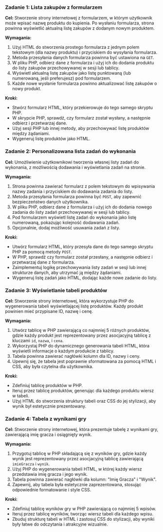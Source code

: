 ### Zadanie 1: Lista zakupów z formularzem

**Cel:** Stworzenie strony internetowej z formularzem, w którym użytkownik może wpisać nazwę produktu do kupienia. Po wysłaniu formularza, strona powinna wyświetlić aktualną listę zakupów z dodanym nowym produktem.

**Wymagania:**
1. Użyj HTML do stworzenia prostego formularza z jednym polem tekstowym (dla nazwy produktu) i przyciskiem do wysyłania formularza.
2. Metoda przesyłania danych formularza powinna być ustawiona na `GET`.
3. W pliku PHP, odbierz dane z formularza i użyj ich do dodania produktu do listy zakupów przechowywanej w sesji lub tablicy.
4. Wyświetl aktualną listę zakupów jako listę punktowaną (lub numerowaną, jeśli preferujesz) pod formularzem.
5. Każde nowe wysłanie formularza powinno aktualizować listę zakupów o nowy produkt.

**Kroki:**
- Stwórz formularz HTML, który przekierowuje do tego samego skryptu PHP.
- W skrypcie PHP, sprawdź, czy formularz został wysłany, a następnie odbierz i przetwarzaj dane.
- Użyj sesji PHP lub innej metody, aby przechowywać listę produktów między żądaniami.
- Wygeneruj listę produktów jako HTML.

### Zadanie 2: Personalizowana lista zadań do wykonania

**Cel:** Umożliwienie użytkownikowi tworzenia własnej listy zadań do wykonania, z możliwością dodawania i wyświetlania zadań na stronie.

**Wymagania:**
1. Strona powinna zawierać formularz z polem tekstowym do wpisywania nazwy zadania i przyciskiem do dodawania zadania do listy.
2. Metoda przesyłania formularza powinna być `POST`, aby zapewnić bezpieczeństwo danych użytkownika.
3. W pliku PHP, odbierz dane z formularza i użyj ich do dodania nowego zadania do listy zadań przechowywanej w sesji lub tablicy.
4. Pod formularzem wyświetl listę zadań do wykonania jako listę numerowaną, pokazując kolejność dodawania zadań.
5. Opcjonalnie, dodaj możliwość usuwania zadań z listy.

**Kroki:**
- Utwórz formularz HTML, który przesyła dane do tego samego skryptu PHP za pomocą metody `POST`.
- W PHP, sprawdź czy formularz został przesłany, a następnie odbierz i przetwarzaj dane z formularza.
- Zaimplementuj logikę przechowywania listy zadań w sesji lub innej strukturze danych, aby utrzymać ją między żądaniami.
- Wygeneruj listę zadań jako HTML, dodając każde nowe zadanie do listy.

### Zadanie 3: Wyświetlanie tabeli produktów

**Cel:** Stworzenie strony internetowej, która wykorzystuje PHP do wygenerowania tabeli wyświetlającej listę produktów. Każdy produkt powinien mieć przypisane ID, nazwę i cenę.

**Wymagania:**
1. Utwórz tablicę w PHP zawierającą co najmniej 5 różnych produktów, gdzie każdy produkt jest reprezentowany przez asocjacyjną tablicę z kluczami `id`, `nazwa`, i `cena`.
2. Wykorzystaj PHP do dynamicznego generowania tabeli HTML, która wyświetli informacje o każdym produkcie z tablicy.
3. Tabela powinna zawierać nagłówki kolumn dla ID, nazwy i ceny.
4. Upewnij się, że tabela jest poprawnie sformatowana za pomocą HTML i CSS, aby była czytelna dla użytkownika.

**Kroki:**
- Zdefiniuj tablicę produktów w PHP.
- Iteruj przez tablicę produktów, generując dla każdego produktu wiersz w tabeli.
- Użyj HTML do stworzenia struktury tabeli oraz CSS do jej stylizacji, aby wynik był estetycznie prezentowany.

### Zadanie 4: Tabela z wynikami gry

**Cel:** Stworzenie strony internetowej, która prezentuje tabelę z wynikami gry, zawierającą imię gracza i osiągnięty wynik.

**Wymagania:**
1. Przygotuj tablicę w PHP składającą się z wyników gry, gdzie każdy wynik jest reprezentowany przez asocjacyjną tablicę zawierającą `imieGracza` i `wynik`.
2. Użyj PHP do wygenerowania tabeli HTML, w której każdy wiersz przedstawia imię gracza i jego wynik.
3. Tabela powinna zawierać nagłówki dla kolumn: "Imię Gracza" i "Wynik".
4. Zapewnij, aby tabela była estetycznie zaprezentowana, stosując odpowiednie formatowanie i style CSS.

**Kroki:**
- Zdefiniuj tablicę wyników gry w PHP zawierającą co najmniej 5 wpisów.
- Iteruj przez tablicę wyników, tworząc wiersz tabeli dla każdego wpisu.
- Zbuduj strukturę tabeli w HTML i zastosuj CSS do stylizacji, aby wyniki były łatwe do odczytania i atrakcyjne wizualnie.
